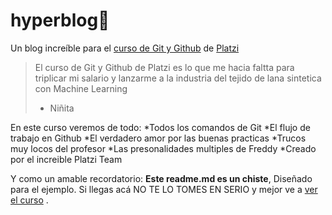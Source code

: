# hyperblog🦉
Un blog increíble para el [curso de Git y Github](https://platzi.com/cursos/git-github/ "curso de Git y Github") de [Platzi](http://https://platzi.com/home "Platzi")
>El curso de Git y Github de Platzi es lo que me hacia faltta para triplicar mi salario y lanzarme a la industria del tejido de lana sintetica con Machine Learning
>- Niñita

En este curso veremos de todo: 
*Todos los comandos de Git
*El flujo de trabajo en Github
*El verdadero amor por las buenas practicas
*Trucos muy locos del  profesor
*Las presonalidades multiples de Freddy
*Creado por el increible Platzi Team


Y como un amable recordatorio: **Este readme.md es un chiste**, Diseñado para el ejemplo. Si llegas acá NO TE LO TOMES EN SERIO y mejor ve a [ver el curso](http://https://platzi.com/clases/1557-git-github/19977-readmemd-es-una-excelente-practica/ "ver el curso")
.